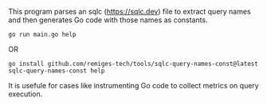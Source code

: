 This program parses an sqlc (https://sqlc.dev) file to extract query names and then generates Go code with those names as constants.

```
go run main.go help
```

OR

```
go install github.com/remiges-tech/tools/sqlc-query-names-const@latest
sqlc-query-names-const help
```

It is usefule for cases like instrumenting Go code to collect metrics on query execution.
